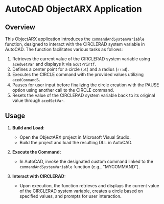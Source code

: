 # AutoCAD ObjectARX Application

## Overview

This ObjectARX application introduces the `commandAndSystemVariable` function, designed to interact with the CIRCLERAD system variable in AutoCAD. The function facilitates various tasks as follows:

1. Retrieves the current value of the CIRCLERAD system variable using `acedGetVar` and displays it via `acutPrintf`.
2. Defines a center point for a circle (`pt`) and a radius (`rrad`).
3. Executes the CIRCLE command with the provided values utilizing `acedCommandS`.
4. Pauses for user input before finalizing the circle creation with the PAUSE option using another call to the CIRCLE command.
5. Resets the value of the CIRCLERAD system variable back to its original value through `acedSetVar`.

## Usage

1. **Build and Load:**
   - Open the ObjectARX project in Microsoft Visual Studio.
   - Build the project and load the resulting DLL in AutoCAD.

2. **Execute the Command:**
   - In AutoCAD, invoke the designated custom command linked to the `commandAndSystemVariable` function (e.g., "MYCOMMAND").

3. **Interact with CIRCLERAD:**
   - Upon execution, the function retrieves and displays the current value of the CIRCLERAD system variable, creates a circle based on specified values, and prompts for user interaction.
